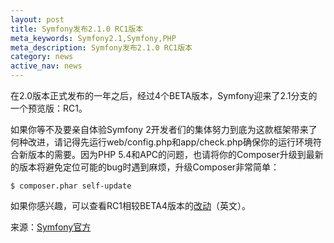```yaml
---
layout: post
title: Symfony发布2.1.0 RC1版本
meta_keywords: Symfony2.1,Symfony,PHP
meta_description: Symfony发布2.1.0 RC1版本
category: news
active_nav: news
---
```


在2.0版本正式发布的一年之后，经过4个BETA版本，Symfony迎来了2.1分支的一个预览版：RC1。

如果你等不及要亲自体验Symfony 2开发者们的集体努力到底为这款框架带来了何种改进，请记得先运行web/config.php和app/check.php确保你的运行环境符合新版本的需要。因为PHP 5.4和APC的问题，也请将你的Composer升级到最新的版本将避免定位可能的bug时遇到麻烦，升级Composer非常简单：

    $ composer.phar self-update

如果你感兴趣，可以查看RC1相较BETA4版本的[改动](https://github.com/symfony/symfony/compare/v2.1.0-BETA4...v2.1.0-RC1)（英文）。

来源：[Symfony官方](http://symfony.com/blog/symfony-2-1-0-rc1-released)
